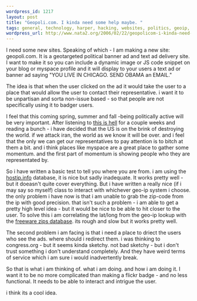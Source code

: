 ```yaml
--- 
wordpress_id: 1217
layout: post
title: "Geopoli.com. I kinda need some help maybe. "
tags: general, technology, harper, hacking, websites, politics, geoip, geotag, congress, webapps
wordpress_url: http://www.nata2.org/2006/02/22/geopolicom-i-kinda-need-some-help-maybe/
---
```

I need some new sites. Speaking of which - I am making a new site: geopoli.com. It is a geotargeted political banner ad and text ad delivery site. I want to make it so you can include a dynamic image or JS code snippet on your blog or myspace profile and it will display to your users a text ad or banner ad saying "YOU LIVE IN CHICAGO. SEND OBAMA an EMAIL."

The idea is that when the user clicked on the ad it would take the user to a place that would allow the user to contact their representative. i want it to be unpartisan and sorta non-issue based - so that people are not specifically using it to badger users.

I feel that this coming spring, summer and fall -being politically active will be very important. After listening to <a href="http://www.thisishell.net">this is hell</a> for a couple weeks and reading a bunch - i have decided that the US is on the brink of destroying the world. if we attack iran, the world as we know it will be over. and i feel that the only we can get our representatives to pay attention is to bitch at them a bit. and i think places like myspace are a great place to gather some momentum. and the first part of momentum is showing people who they are representated by.

So i have written a basic test to tell you where you are from. i am using the <a href="http://www.hostip.info">hostip.info</a> database, it is nice but sadly inadequate.  It works pretty well - but it doeasn't quite cover everything. But i have written a really nice (if i may say so myself) class to interact with whichever geo-ip system i choose. the only problem i have now is that i am unable to grab the zip-code from the ip with good precision. that isn't such a problem - i am able to get a pretty high level idea - but it would be nice to be able to hit closer to the user. To solve this i am correlating the lat/long from the geo-ip lookup with the <a href="http://zips.sourceforge.net/">freeware zips database</a>. its rough and slow but it works pretty well.

The second problem i am facing is that i need a place to driect the users who see the ads.  where should i redirect them. i was thinking to congress.org - but it seems kinda sketchy. not bad sketchy - but i don't trust something i don't understand completely. And they have weird terms of service which i am sure i would inadvertently break.

So that is what i am thinking of. what i am doing. and how i am doing it. I want it to be no more complicated than making a flickr badge - and no less functional. It needs to be able to interact and intrigue the user.

i think its a cool idea.
